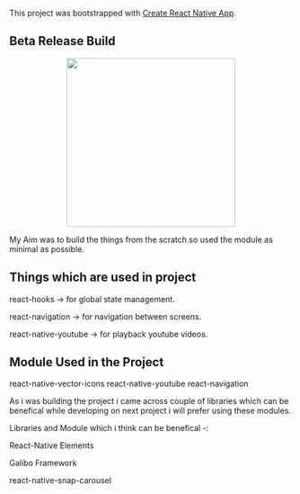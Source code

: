 This project was bootstrapped with [Create React Native App](https://github.com/react-community/create-react-native-app).


## Beta Release Build
<p align="center">
  <img src="https://github.com/theyogendraDanwar/prime_netflix/blob/master/result_build.gif" height="300">
</p>


My Aim was to build the things from the scratch so used the module as minimal as possible.


## Things which are used in project
<p>
<a style="text-decoration:none" href="/https://github.com/theyogendraDanwar/react-hooks">react-hooks</a> -> for global state management.</p>
<p>
react-navigation -> for navigation between screens.
</p>
<p>
react-native-youtube -> for playback youtube videos.
</p>

## Module Used in the Project
react-native-vector-icons
react-native-youtube
react-navigation


As i was building the project i came across couple of libraries which can be benefical while developing on next project i will prefer using these modules.

Libraries and Module which i think can be benefical -:
<p>
<a style="text-decoration:none" href="https://react-native-training.github.io/react-native-elements/">React-Native Elements</a></p><p>
<a style="text-decoration:none" href="https://galio.io/">Galibo Framework</a></p><p>
<a style="text-decoration:none" href="https://galio.io/">react-native-snap-carousel</a></p>


